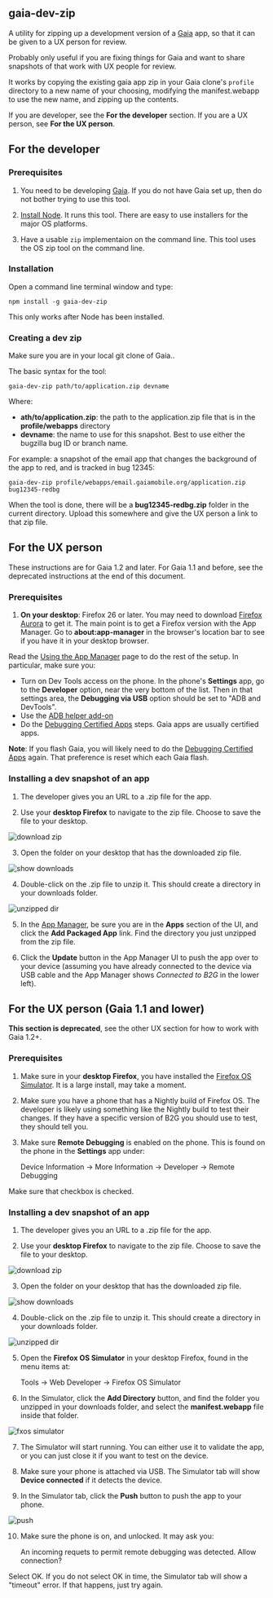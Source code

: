 ## gaia-dev-zip

A utility for zipping up a development version of a
[Gaia](https://github.com/mozilla-b2g/gaia) app, so that it can be given to
a UX person for review.

Probably only useful if you are fixing things for Gaia and want to share
snapshots of that work with UX people for review.

It works by copying the existing gaia app zip in your Gaia clone's
`profile` directory to a new name of your choosing, modifying the
manifest.webapp to use the new name, and zipping up the contents.

If you are developer, see the **For the developer** section. If you are a
UX person, see **For the UX person**.

## For the developer

### Prerequisites

1) You need to be developing [Gaia](https://github.com/mozilla-b2g/gaia). If
you do not have Gaia set up, then do not bother trying to use this tool.

2) [Install Node](http://nodejs.org/). It runs this tool. There are
easy to use installers for the major OS platforms.

3) Have a usable `zip` implementaion on the command line. This tool uses
the OS zip tool on the command line.

### Installation

Open a command line terminal window and type:

    npm install -g gaia-dev-zip

This only works after Node has been installed.

### Creating a dev zip

Make sure you are in your local git clone of Gaia..

The basic syntax for the tool:

    gaia-dev-zip path/to/application.zip devname

Where:

* **ath/to/application.zip**: the path to the application.zip file that is in
the **profile/webapps** directory
* **devname**: the name to use for this snapshot. Best to use either the
bugzilla bug ID or branch name.

For example: a snapshot of the email app that changes the background of the
app to red, and is tracked in bug 12345:

    gaia-dev-zip profile/webapps/email.gaiamobile.org/application.zip bug12345-redbg

When the tool is done, there will be a **bug12345-redbg.zip** folder in the
current directory. Upload this somewhere and give the UX person a link to that
zip file.

## For the UX person

These instructions are for Gaia 1.2 and later. For Gaia 1.1 and before, see
the deprecated instructions at the end of this document.

### Prerequisites

1) **On your desktop**: Firefox 26 or later. You may need to download
[Firefox Aurora](http://www.mozilla.org/en-US/firefox/aurora/) to get it.
The main point is to get a Firefox version with the App Manager. Go to
**about:app-manager** in the browser's location bar to see if you have
it in your desktop browser.

Read the [Using the App Manager](https://developer.mozilla.org/en-US/docs/Mozilla/Firefox_OS/Using_the_App_Manager) page to do the rest of the
setup. In particular, make sure you:

* Turn on Dev Tools access on the phone. In the phone's **Settings** app, go to the **Developer** option, near the very bottom of the list. Then in that settings area, the **Debugging via USB** option should be set to "ADB and DevTools".
* Use the [ADB helper add-on](https://developer.mozilla.org/en-US/docs/Mozilla/Firefox_OS/Using_the_App_Manager#Adb_Helper_Add-on)
* Do the
[Debugging Certified Apps](https://developer.mozilla.org/en-US/docs/Mozilla/Firefox_OS/Using_the_App_Manager#Debugging_Certified_Apps)
steps. Gaia apps are usually certified apps.

**Note**: If you flash Gaia, you will likely need to do the
[Debugging Certified Apps](https://developer.mozilla.org/en-US/docs/Mozilla/Firefox_OS/Using_the_App_Manager#Debugging_Certified_Apps)
again. That preference is reset which each Gaia flash.

### Installing a dev snapshot of an app

1) The developer gives you an URL to a .zip file for the app.

2) Use your **desktop Firefox** to navigate to the zip file. Choose to save
the file to your desktop.

![download zip](https://raw.github.com/jrburke/gaia-dev-zip/master/images/download-zip.png)

3) Open the folder on your desktop that has the downloaded zip file.

![show downloads](https://raw.github.com/jrburke/gaia-dev-zip/master/images/show-downloads.png)

4) Double-click on the .zip file to unzip it. This should create a directory
in your downloads folder.

![unzipped dir](https://raw.github.com/jrburke/gaia-dev-zip/master/images/unzipped-dir.png)

5) In the [App Manager](about:app-manager), be sure you are in the **Apps** section of the UI, and click the **Add Packaged App** link. Find the directory you just unzipped from the zip file.

6) Click the **Update** button in the App Manager UI to push the app over to your device (assuming you have already connected to the device via USB cable and the App Manager shows *Connected to B2G* in the lower left).

## For the UX person (Gaia 1.1 and lower)

**This section is deprecated**, see the other UX section for how to work with
Gaia 1.2+.

### Prerequisites

1) Make sure in your **desktop Firefox**, you have installed the
[Firefox OS Simulator](https://addons.mozilla.org/en-us/firefox/addon/firefox-os-simulator/).
It is a large install, may take a moment.

2) Make sure you have a phone that has a Nightly build of Firefox OS. The
developer is likely using something like the Nightly build to test their
changes. If they have a specific version of B2G you should use to test, they
should tell you.

3) Make sure **Remote Debugging** is enabled on the phone. This is found on the
phone in the **Settings** app under:

    Device Information -> More Information -> Developer -> Remote Debugging

Make sure that checkbox is checked.

### Installing a dev snapshot of an app

1) The developer gives you an URL to a .zip file for the app.

2) Use your **desktop Firefox** to navigate to the zip file. Choose to save
the file to your desktop.

![download zip](https://raw.github.com/jrburke/gaia-dev-zip/master/images/download-zip.png)

3) Open the folder on your desktop that has the downloaded zip file.

![show downloads](https://raw.github.com/jrburke/gaia-dev-zip/master/images/show-downloads.png)

4) Double-click on the .zip file to unzip it. This should create a directory
in your downloads folder.

![unzipped dir](https://raw.github.com/jrburke/gaia-dev-zip/master/images/unzipped-dir.png)

5) Open the **Firefox OS Simulator** in your desktop Firefox, found in the menu
items at:

    Tools -> Web Developer -> Firefox OS Simulator

6) In the Simulator, click the **Add Directory** button, and find the folder
you unzipped in your downloads folder, and select the **manifest.webapp** file
inside that folder.

![fxos simulator](https://raw.github.com/jrburke/gaia-dev-zip/master/images/fxos-simulator.png)

7) The Simulator will start running. You can either use it to validate the app,
or you can just close it if you want to test on the device.

8) Make sure your phone is attached via USB. The Simulator tab will show
**Device connected** if it detects the device.

9) In the Simulator tab, click the **Push** button to push the app to your
phone.

![push](https://raw.github.com/jrburke/gaia-dev-zip/master/images/push.png)

10) Make sure the phone is on, and unlocked. It may ask you:

    An incoming requets to permit remote debugging was detected.
    Allow connection?

Select OK. If you do not select OK in time, the Simulator tab will show a
"timeout" error. If that happens, just try again.




